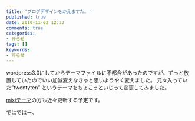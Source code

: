 ```yaml
---
title: 'ブログデザインをかえますた。'
published: true
date: 2010-11-02 12:33
comments: true
categories:
- ｦﾁらせ
tags: []
keywords:
- ｦﾁらせ
---
```

wordpress3.0にしてからテーマファイルに不都合があったのですが、ずっと放置していたのでいい加減変えなきゃと思いようやく変えました。
元々入っていた”twentyten” というテーマをちょこっといじって変更してみました。

[mixiテーマ](http://ikepo.com/ "mixiテーマ")の方も近々更新する予定です。

ではではー。
